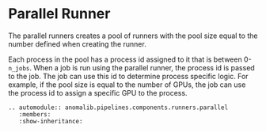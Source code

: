 # Parallel Runner

The parallel runners creates a pool of runners with the pool size equal to the number defined when creating the runner.

Each process in the pool has a process id assigned to it that is between 0-`n_jobs`. When a job is run using the parallel runner, the process id is passed to the job. The job can use this id to determine process specific logic. For example, if the pool size is equal to the number of GPUs, the job can use the process id to assign a specific GPU to the process.

```{eval-rst}
.. automodule:: anomalib.pipelines.components.runners.parallel
   :members:
   :show-inheritance:
```
